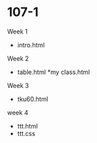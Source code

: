 # 107-1

Week 1
* intro.html

Week 2
* table.html
*my class.html

Week 3
* tku60.html

week 4
* ttt.html
* ttt.css
